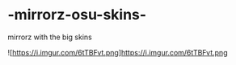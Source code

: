 # -mirrorz-osu-skins-

mirrorz with the big skins


![https://i.imgur.com/6tTBFvt.png]https://i.imgur.com/6tTBFvt.png
